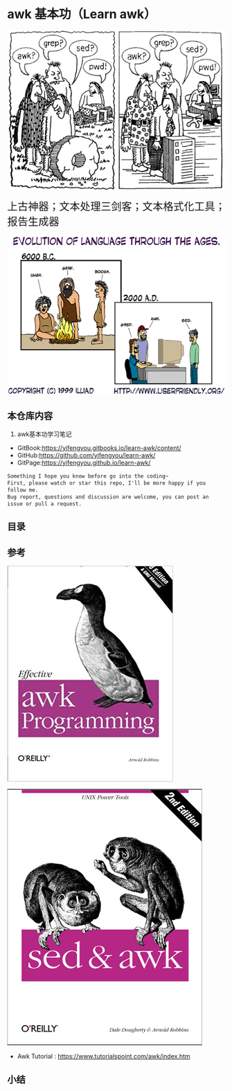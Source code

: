 # awk 基本功（Learn awk）

![20190921_132224_72](image/20190921_132224_72.png)

<font size=5> 上古神器；文本处理三剑客；文本格式化工具；报告生成器</font>

![20190921_132954_33](image/20190921_132954_33.png)



## 本仓库内容

1. awk基本功学习笔记

* GitBook:<https://yifengyou.gitbooks.io/learn-awk/content/>
* GitHub:<https://github.com/yifengyou/learn-awk/>
* GitPage:<https://yifengyou.github.io/learn-awk/>

```
Something I hope you know before go into the coding~
First, please watch or star this repo, I'll be more happy if you follow me.
Bug report, questions and discussion are welcome, you can post an issue or pull a request.
```



## 目录





## 参考

![20190921_132536_96](image/20190921_132536_96.png)

![20190921_131922_70](image/20190921_131922_70.png)

* Awk Tutorial : <https://www.tutorialspoint.com/awk/index.htm>


## 小结

